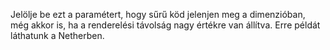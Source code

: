 Jelölje be ezt a paramétert, hogy sűrű köd jelenjen meg a dimenzióban, még akkor is, ha a renderelési távolság nagy értékre van állítva. Erre példát láthatunk a Netherben.
